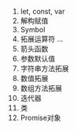 1. let, const, var
2. 解构赋值
3. Symbol
4. 拓展运算符 ...
5. 箭头函数
6. 参数默认值
7. 字符串方法拓展
8. 数值拓展
9. 数组方法拓展
10. 迭代器
11. 类
12. Promise对象